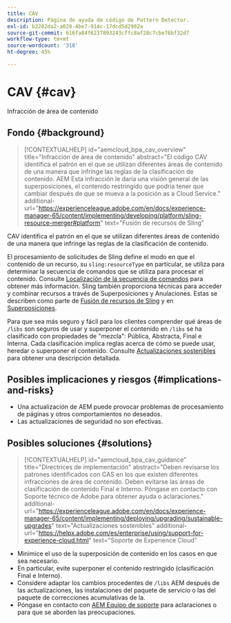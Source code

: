 ```yaml
---
title: CAV
description: Página de ayuda de código de Pattern Detector.
exl-id: b2282da2-a028-4be7-914c-17dcd5d2902a
source-git-commit: 616fa84f6237893243cffc8af28c7cbe76bf32d7
workflow-type: tm+mt
source-wordcount: '318'
ht-degree: 45%

---
```


# CAV {#cav}

Infracción de área de contenido

## Fondo {#background}

>[!CONTEXTUALHELP]
>id="aemcloud_bpa_cav_overview"
>title="Infracción de área de contenido"
>abstract="El código CAV identifica el patrón en el que se utilizan diferentes áreas de contenido de una manera que infringe las reglas de la clasificación de contenido. AEM Esta infracción le daría una visión general de las superposiciones, el contenido restringido que podría tener que cambiar después de que se mueva a la posición as a Cloud Service."
>additional-url="https://experienceleague.adobe.com/en/docs/experience-manager-65/content/implementing/developing/platform/sling-resource-merger#platform" text="Fusión de recursos de Sling"

CAV identifica el patrón en el que se utilizan diferentes áreas de contenido de una manera que infringe las reglas de la clasificación de contenido.

El procesamiento de solicitudes de Sling define el modo en que el contenido de un recurso, su `sling:resourceType` en particular, se utiliza para determinar la secuencia de comandos que se utiliza para procesar el contenido. Consulte [Localización de la secuencia de comandos](https://experienceleague.adobe.com/en/docs/experience-manager-65/content/implementing/developing/introduction/the-basics#locating-the-script) para obtener más información. Sling también proporciona técnicas para acceder y combinar recursos a través de Superposiciones y Anulaciones. Estas se describen como parte de [Fusión de recursos de Sling](https://experienceleague.adobe.com/en/docs/experience-manager-65/content/implementing/developing/platform/sling-resource-merger) y en [Superposiciones](https://experienceleague.adobe.com/en/docs/experience-manager-65/content/implementing/developing/platform/overlays).

Para que sea más seguro y fácil para los clientes comprender qué áreas de `/libs` son seguros de usar y superponer el contenido en `/libs` se ha clasificado con propiedades de &quot;mezcla&quot;: Pública, Abstracta, Final e Interna. Cada clasificación implica reglas acerca de cómo se puede usar, heredar o superponer el contenido. Consulte [Actualizaciones sostenibles](https://experienceleague.adobe.com/en/docs/experience-manager-65/content/implementing/deploying/upgrading/sustainable-upgrades) para obtener una descripción detallada.

## Posibles implicaciones y riesgos {#implications-and-risks}

* Una actualización de AEM puede provocar problemas de procesamiento de páginas y otros comportamientos no deseados.
* Las actualizaciones de seguridad no son efectivas.

## Posibles soluciones {#solutions}

>[!CONTEXTUALHELP]
>id="aemcloud_bpa_cav_guidance"
>title="Directrices de implementación"
>abstract="Deben revisarse los patrones identificados con CAS en los que existen diferentes infracciones de área de contenido. Deben evitarse las áreas de clasificación de contenido Final e Interno. Póngase en contacto con Soporte técnico de Adobe para obtener ayuda o aclaraciones."
>additional-url="https://experienceleague.adobe.com/en/docs/experience-manager-65/content/implementing/deploying/upgrading/sustainable-upgrades" text="Actualizaciones sostenibles"
>additional-url="https://helpx.adobe.com/es/enterprise/using/support-for-experience-cloud.html" text="Soporte de Experience Cloud"

* Minimice el uso de la superposición de contenido en los casos en que sea necesario.
* En particular, evite superponer el contenido restringido (clasificación Final e Interno).
* Considere adaptar los cambios procedentes de `/libs` AEM después de las actualizaciones, las instalaciones del paquete de servicio o las del paquete de correcciones acumulativas de la.
* Póngase en contacto con [AEM Equipo de soporte](https://helpx.adobe.com/es/enterprise/using/support-for-experience-cloud.html) para aclaraciones o para que se aborden las preocupaciones.
